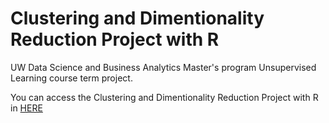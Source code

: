 # Clustering and Dimentionality Reduction Project with R
UW Data Science and Business Analytics Master's program Unsupervised Learning course term project.

You can access the Clustering and Dimentionality Reduction Project with R in [HERE](https://rpubs.com/aerol/clustering-dimentionality-reduction-opel-corsa)
